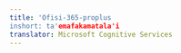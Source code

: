 ```yaml
---
title: 'Ofisi-365-proplus
inshort: ta'emafakamatala'i
translator: Microsoft Cognitive Services
---
```




